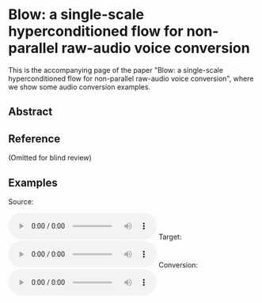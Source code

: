 # Blow: a single-scale hyperconditioned flow for non-parallel raw-audio voice conversion

This is the accompanying page of the paper "Blow: a single-scale hyperconditioned flow for non-parallel raw-audio voice conversion", where we show some audio conversion examples.

## Abstract

## Reference

(Omitted for blind review)

## Examples

Source:
<html> 
  <audio controls><source src="p225_01111.wav"></audio> 
</html>
Target:
<html> 
  <audio controls><source src="p225_01111.wav"></audio>
</html>
Conversion:
<html> 
  <audio controls><source src="p225_01111.wav"></audio>
</html>

